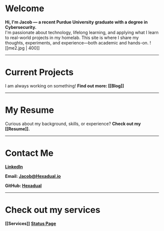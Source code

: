 # Welcome
**Hi, I'm Jacob — a recent Purdue University graduate with a degree in Cybersecurity.**  
I'm passionate about technology, lifelong learning, and applying what I learn to real-world projects in my homelab. This site is where I share my thoughts, experiments, and experience—both academic and hands-on.
![[me2.jpg | 400]]

---
# Current Projects
I am always working on something!
**Find out more: [[Blog]]**

---
# My Resume
Curious about my background, skills, or experience?
**Check out my [[Resume]].**

---
# Contact Me
**[LinkedIn](https://www.linkedin.com/in/jacob-a-bauer/)**

**Email: [Jacob@Hexadual.io](mailto:Jacob@hexadual.io)**

**GitHub: [Hexadual](https://github.com/Hexadual)**

---
# Check out my services
**[[Services]]**
**[Status Page](https://status.hexadual.io/status/1)**
